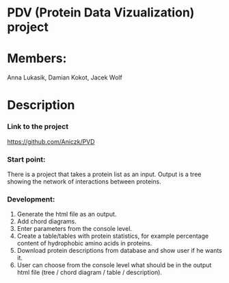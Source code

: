 # PDV (Protein Data Vizualization) project

# Members:

Anna Lukasik, Damian Kokot, Jacek Wolf

# Description

### Link to the project

https://github.com/Aniczk/PVD

### Start point:

There is a project that takes a protein list as an input. Output is a tree showing the network of interactions between proteins.

### Development:

<ol type="1">
  <li>Generate the html file as an output.</li>
  <li>Add chord diagrams.</li>
  <li>Enter parameters from the console level.</li>
  <li>Create a table/tables with protein statistics, for example percentage content of hydrophobic amino acids in proteins.</li>
  <li>Download protein descriptions from database and show user if he wants it.</li>
  <li>User can choose from the console level what should be in the output html file (tree / chord diagram / table / description).</li>
